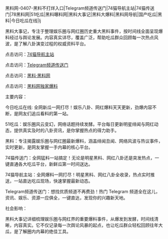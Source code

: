#
黑料网-0407-黑料不打烊入口|Telegram频道传送门|74猫导航主站|74猫传送门|78黑料网|51吃瓜|黑料曝料网|黑料大事记|黑料大爆料|黑料网导航|国产吃瓜|黑料|今日吃瓜在线|lj

黑料大事记，专注于整理娱乐圈与网红圈历史重大黑料事件，按时间线全面呈现爆料经过与舆论发展。内容真实详尽，覆盖广泛，帮助吃瓜群众回顾每一次热点风波，是了解八卦演变过程的权威资料平台。


点击访问：<a href="https://74mao.com/">74猫导航主站</a>

点击访问：<a href="https://74mao.com/">Telegram频道传送门</a>

点击访问：<a href="https://qfwfg.pages.dev/">黑料·黑料网</a>

点击访问：<a href="https://jha.pages.dev/">黑料网独家爆料</a>


主要内容：

今日吃瓜在线: 全网新瓜一网打尽！娱乐八卦、网红爆料天天更新，劲爆内容不断，是网友们追瓜看料的第一站。

51吃瓜：娱乐圈风云变幻，网络话题持续发酵。平台每日更新明星绯闻与网红动态，提供真实及时的八卦资讯，是你掌握热点的得力助手。

黑料：专注揭露娱乐圈与网红圈最新爆料，涵盖绯闻丑闻、网络风波与热议事件，实时更新，是网友掌握一手内幕的核心平台。

74猫传送门：全网猛料一站搞定！无论是明星黑料、网红八卦还是突发热点，一键直通各大吃瓜平台，新鲜瓜第一时间送达。

74猫导航主站：全网爆料一网打尽！明星黑料、网红八卦全收录，热点实时推送，一站直达吃瓜现场，快速掌握最新动态。

Telegram频道传送门：想找优质频道不再费劲！热门 Telegram 频道全在这儿，资讯、娱乐、资源一应俱全，一键直达，发现你的兴趣新天地。

社会影响：

黑料大事记详细梳理娱乐圈与网红界的重要爆料事件，从爆发到发酵，时间线清晰，内容真实。它不仅记录每一次舆论风暴的起点，也让吃瓜群众轻松回顾往年大瓜，是了解圈内内幕的绝佳工具。

<span style="display:none;">[Canonical link](https://github.com/yh9998/1258 ）</span>
